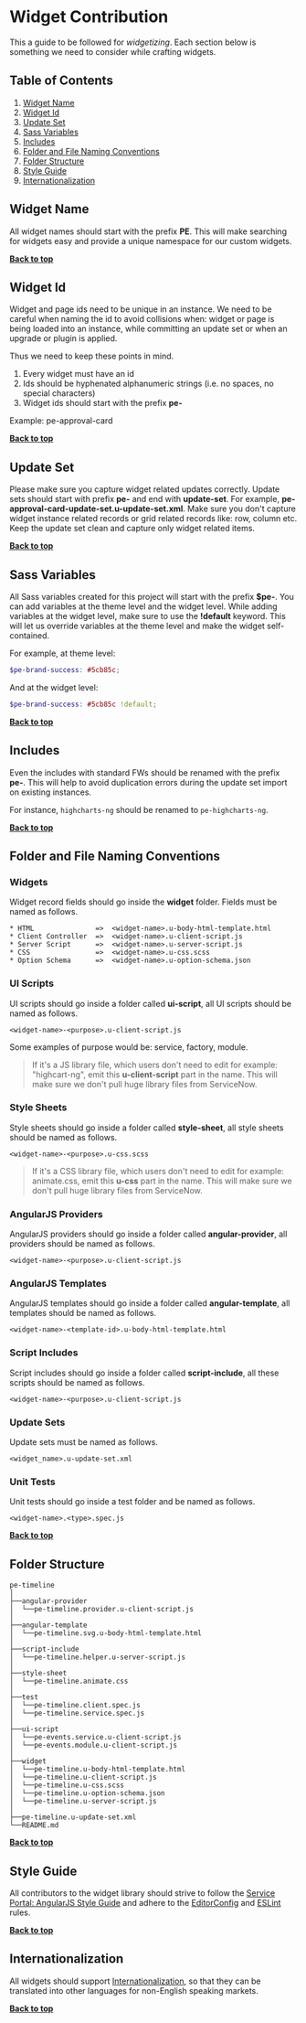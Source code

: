 # Widget Contribution

This a guide to be followed for *widgetizing*. Each section below is something we need to consider while crafting widgets.

## Table of Contents

  1. [Widget Name](#widget-name)
  1. [Widget Id](#widget-id)
  1. [Update Set](#update-set)
  1. [Sass Variables](#sass-variables)
  1. [Includes](#includes)
  1. [Folder and File Naming Conventions](#folder-and-file-naming-conventions)
  1. [Folder Structure](#folder-structure)
  1. [Style Guide](#style-guide)
  1. [Internationalization](#internationalization)

## Widget Name

All widget names should start with the prefix **PE**. This will make searching for widgets easy and provide a unique namespace for our custom widgets.

**[Back to top](#table-of-contents)**

## Widget Id

Widget and page ids need to be unique in an instance. We need to be careful when naming the id to avoid collisions when: widget or page is being loaded into an instance, while committing an update set or when an upgrade or plugin is applied.

Thus we need to keep these points in mind.

1. Every widget must have an id
1. Ids should be hyphenated alphanumeric strings (i.e. no spaces, no special characters)
1. Widget ids should start with the prefix **pe-**

Example: pe-approval-card

**[Back to top](#table-of-contents)**

## Update Set

Please make sure you capture widget related updates correctly. Update sets should start with prefix **pe-** and end with **update-set**. For example, **pe-approval-card-update-set.u-update-set.xml**. Make sure you don't capture widget instance related records or grid related records like: row, column etc. Keep the update set clean and capture only widget related items.

**[Back to top](#table-of-contents)**

## Sass Variables

All Sass variables created for this project will start with the prefix **$pe-**. You can add variables at the theme level and the widget level. While adding variables at the widget level, make sure to use the **!default** keyword. This will let us override variables at the theme level and make the widget self-contained.

For example, at theme level:

```scss
$pe-brand-success: #5cb85c;
```

And at the widget level:

```scss
$pe-brand-success: #5cb85c !default;
```

**[Back to top](#table-of-contents)**

## Includes

Even the includes with standard FWs should be renamed with the prefix **pe-**. This will help to avoid duplication errors during the update set import on existing instances.

For instance, `highcharts-ng` should be renamed to `pe-highcharts-ng`.

**[Back to top](#table-of-contents)**

## Folder and File Naming Conventions

### Widgets

Widget record fields should go inside the **widget** folder. Fields must be named as follows.

```
* HTML               =>  <widget-name>.u-body-html-template.html
* Client Controller  =>  <widget-name>.u-client-script.js
* Server Script      =>  <widget-name>.u-server-script.js
* CSS                =>  <widget-name>.u-css.scss
* Option Schema      =>  <widget-name>.u-option-schema.json
```

### UI Scripts

UI scripts should go inside a folder called **ui-script**, all UI scripts should be named as follows.

```
<widget-name>-<purpose>.u-client-script.js
```

Some examples of purpose would be: service, factory, module.

>If it's a JS library file, which users don't need to edit for example: "highcart-ng", emit this **u-client-script** part in the name. This will make sure we don't pull huge library files from ServiceNow.

### Style Sheets

Style sheets should go inside a folder called **style-sheet**, all style sheets should be named as follows.

```
<widget-name>-<purpose>.u-css.scss
```

>If it's a CSS library file, which users don't need to edit for example: animate.css, emit this **u-css** part in the name. This will make sure we don't pull huge library files from ServiceNow.

### AngularJS Providers

AngularJS providers should go inside a folder called **angular-provider**, all providers should be named as follows.

```
<widget-name>-<purpose>.u-client-script.js
```

### AngularJS Templates

AngularJS templates should go inside a folder called **angular-template**, all templates should be named as follows.

```
<widget-name>-<template-id>.u-body-html-template.html
```

### Script Includes

Script includes should go inside a folder called **script-include**, all these scripts should be named as follows.

```
<widget-name>-<purpose>.u-client-script.js
```

### Update Sets

Update sets must be named as follows.

```
<widget_name>.u-update-set.xml
```

### Unit Tests

Unit tests should go inside a test folder and be named as follows.

```
<widget-name>.<type>.spec.js
```

**[Back to top](#table-of-contents)**

## Folder Structure

```
pe-timeline
│
├──angular-provider
│  └──pe-timeline.provider.u-client-script.js
│
├──angular-template
│  └──pe-timeline.svg.u-body-html-template.html
│
├──script-include
│  └──pe-timeline.helper.u-server-script.js
│
├──style-sheet
│  └──pe-timeline.animate.css
│
├──test
│  └──pe-timeline.client.spec.js
│  └──pe-timeline.service.spec.js
│
├──ui-script
│  └──pe-events.service.u-client-script.js
│  └──pe-events.module.u-client-script.js
│
├──widget
│  └──pe-timeline.u-body-html-template.html
│  └──pe-timeline.u-client-script.js
│  └──pe-timeline.u-css.scss
│  └──pe-timeline.u-option-schema.json
│  └──pe-timeline.u-server-script.js
│
├──pe-timeline.u-update-set.xml
└──README.md
```

**[Back to top](#table-of-contents)**

## Style Guide

All contributors to the widget library should strive to follow the [Service Portal: AngularJS Style Guide](https://github.com/platform-experience/serviceportal-best-practice) and adhere to the [EditorConfig](.editorconfig) and [ESLint](.eslintrc) rules.

**[Back to top](#table-of-contents)**

## Internationalization

All widgets should support [Internationalization](https://docs.servicenow.com/bundle/istanbul-servicenow-platform/page/build/service-portal/concept/c_WidgetLocalization.html), so that they can be translated into other languages for non-English speaking markets.

**[Back to top](#table-of-contents)**